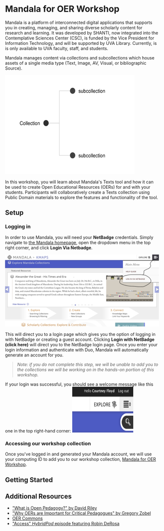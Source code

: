 # Mandala for OER Workshop

Mandala is a platform of interconnected digital applications that supports you in creating, managing, and sharing diverse scholarly content for research and learning. It was developed by SHANTI, now integrated into the Contemplative Sciences Center (CSC), is funded by the Vice President for Information Technology, and will be supported by UVA Library. Currently, is is only available to UVA faculty, staff, and students. 

Mandala manages content via collections and subcollections which house assets of a single media type (Text, Image, AV, Visual, or bibliographic Source). 

<img src="/images/Screen Shot 2020-01-23 at 1.08.12 PM.png" alt="Chart showing the hierarchical relationship of collections and subcollections" width="425" height="325" style="text-align:right">

In this workshop, you will learn about Mandala's Texts tool and how it can be used to create Open Educational Resources (OERs) for and with your students. Participants will collaboratively create a Texts collection using Public Domain materials to explore the features and functionality of the tool.

## Setup

### Logging in
In order to use Mandala, you will need your **NetBadge** credentials. Simply navigate to <a href="https://mandala.shanti.virginia.edu/">the Mandala homepage</a>, open the dropdown menu in the top right corner, and click **Login Via Netbadge**. 

<img src="images/Screen Shot 2020-01-23 at 1.20.56 PM.png" alt="screen shot of Mandala homepage, showing the menu">

This will direct you to a login page which gives you the option of logging in with NetBadge or creating a guest account. Clicking **Login with NetBadge (click here)** will direct you to the NetBadge login page. Once you enter your login information and authenticate with Duo, Mandala will automatically generate an account for you.

>*Note: if you do not complete this step, we will be unable to add you to the collections we will be working on in the hands-on portion of this workshop.*

If your login was successful, you should see a welcome message like this one in the top right-hand corner: <img src="/images/Screen Shot 2020-01-23 at 1.27.47 PM.png" alt="Mandala login welcome message" width="200" height="150">

### Accessing our workshop collection
Once you've logged in and generated your Mandala account, we will use your computing ID to add you to our workshop collection, <a href="https://texts.shanti.virginia.edu/collection/mandala-oer-workshop">Mandala for OER Workshop</a>. 

## Getting Started

## Additional Resources
<ul>
<li><a href="https://opencontent.org/blog/archives/2975">"What is Open Pedagogy?" by David Riley</a></li>
<li><a href="https://hybridpedagogy.org/why-open-educational-resources-oers-are-important-for-critical-pedagogues/"> "Why OERs are Important for Critical Pedagogues" by Gregory Zobel</a></li>
<li><a href="https://www.oercommons.org/oer">OER Commons</a></li>
<li><a href="https://hybridpedagogy.org/access/">"Access" <em>HybridPod</em> episode featuring Robin DeRosa</a></li>
  </ul>
